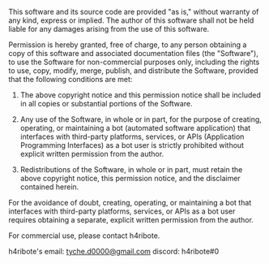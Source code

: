 This software and its source code are provided "as is," without warranty of any kind, express or implied. The author of this software shall not be held liable for any damages arising from the use of this software.

Permission is hereby granted, free of charge, to any person obtaining a copy of this software and associated documentation files (the "Software"), to use the Software for non-commercial purposes only, including the rights to use, copy, modify, merge, publish, and distribute the Software, provided that the following conditions are met:

1. The above copyright notice and this permission notice shall be included in all copies or substantial portions of the Software.

2. Any use of the Software, in whole or in part, for the purpose of creating, operating, or maintaining a bot (automated software application) that interfaces with third-party platforms, services, or APIs (Application Programming Interfaces) as a bot user is strictly prohibited without explicit written permission from the author.

3. Redistributions of the Software, in whole or in part, must retain the above copyright notice, this permission notice, and the disclaimer contained herein.

For the avoidance of doubt, creating, operating, or maintaining a bot that interfaces with third-party platforms, services, or APIs as a bot user requires obtaining a separate, explicit written permission from the author.

For commercial use, please contact h4ribote.

h4ribote's
email: tyche.d0000@gmail.com
discord: h4ribote#0